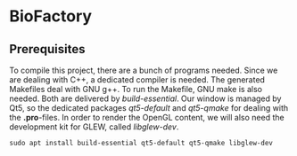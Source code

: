# BioFactory
## Prerequisites
To compile this project, there are a bunch of programs needed. Since we are dealing with C++, a dedicated compiler is needed. The generated Makefiles deal with GNU g++. To run the Makefile, GNU make is also needed. Both are delivered by _build-essential_.
Our window is managed by Qt5, so the dedicated packages _qt5-default_ and _qt5-qmake_ for dealing with the **.pro**-files.
In order to render the OpenGL content, we will also need the development kit for GLEW, called _libglew-dev_.

    sudo apt install build-essential qt5-default qt5-qmake libglew-dev

